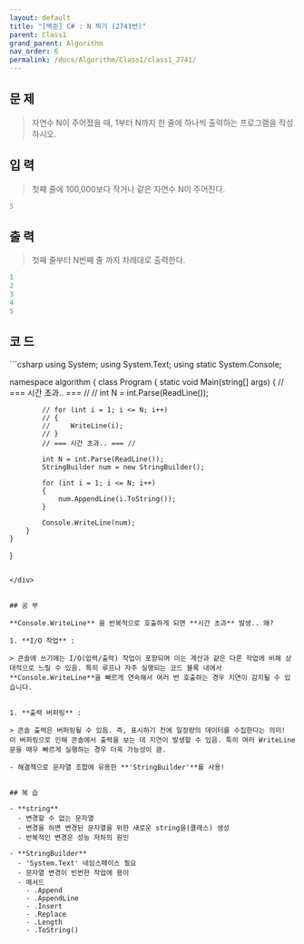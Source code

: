 ```yaml
---
layout: default
title: "[백준] C# : N 찍기 (2741번)"
parent: Class1
grand_parent: Algorithm
nav_order: 6
permalink: /docs/Algorithm/Class1/class1_2741/
---
```


## 문 제
> 자연수 N이 주어졌을 때, 1부터 N까지 한 줄에 하나씩 출력하는 프로그램을 작성하시오.


## 입 력
> 첫째 줄에 100,000보다 작거나 같은 자연수 N이 주어진다.


```yaml
5
```

## 출 력
> 첫째 줄부터 N번째 줄 까지 차례대로 출력한다.


```yaml
1
2
3
4
5
```

## 코 드

<div class="code-example" markdown="1">
```csharp
using System;
using System.Text;
using static System.Console;

namespace algorithm
{
    class Program
    {
        static void Main(string[] args)
        {
            // === 시간 초과.. === //
            // int N = int.Parse(ReadLine());

            // for (int i = 1; i <= N; i++)
            // {
            //     WriteLine(i);
            // }
            // === 시간 초과.. === //

            int N = int.Parse(ReadLine());
            StringBuilder num = new StringBuilder();

            for (int i = 1; i <= N; i++)
            {
                num.AppendLine(i.ToString());
            }

            Console.WriteLine(num);
        }
    }
}
```

</div>


## 공 부

**Console.WriteLine** 을 반복적으로 호출하게 되면 **시간 초과** 발생.. 왜?

1. **I/O 작업** : 

> 콘솔에 쓰기에는 I/O(입력/출력) 작업이 포함되며 이는 계산과 같은 다른 작업에 비해 상대적으로 느릴 수 있음. 특히 루프나 자주 실행되는 코드 블록 내에서 **Console.WriteLine**을 빠르게 연속해서 여러 번 호출하는 경우 지연이 감지될 수 있습니다.


1. **출력 버퍼링** : 

> 콘솔 출력은 버퍼링될 수 있음. 즉, 표시하기 전에 일정량의 데이터를 수집한다는 의미! 이 버퍼링으로 인해 콘솔에서 출력을 보는 데 지연이 발생할 수 있음. 특히 여러 WriteLine 문을 매우 빠르게 실행하는 경우 더욱 가능성이 큼.

- 해결책으로 문자열 조합에 유용한 **'StringBuilder'**를 사용!


## 복 습

- **string**
  - 변경할 수 없는 문자열
  - 변경을 하면 변경된 문자열을 위한 새로운 string을(클래스) 생성
  - 반복적인 변경은 성능 저하의 원인

- **StringBuilder**
  - 'System.Text' 네임스페이스 필요
  - 문자열 변경이 빈번한 작업에 용이
  - 메서드
    - .Append
    - .AppendLine
    - .Insert
    - .Replace
    - .Length
    - .ToString()